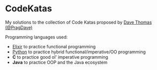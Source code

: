 CodeKatas
=========

My solutions to the collection of Code Katas proposed by [Dave Thomas (@PragDave)](http://codekata.com/)

Programming languages used:
* [Elixir](http://elixir-lang.org/) to practice functional programming
* [Python](https://www.python.org/) to practice hybrid functional/imperative/OO programming
* **C** to practice good ol' imperative programming
* **Java** to practice OOP and the Java ecosystem

